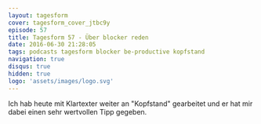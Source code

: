 ```yaml
---
layout: tagesform
cover: tagesform_cover_jtbc9y
episode: 57
title: Tagesform 57 - Über blocker reden
date: 2016-06-30 21:28:05
tags: podcasts tagesform blocker be-productive kopfstand
navigation: true
disqus: true
hidden: true
logo: 'assets/images/logo.svg'
---
```


Ich hab heute mit Klartexter weiter an "Kopfstand" gearbeitet
und er hat mir dabei einen sehr wertvollen Tipp gegeben.
